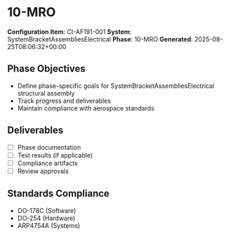 # 10-MRO

**Configuration Item**: CI-AF191-001
**System**: SystemBracketAssembliesElectrical
**Phase**: 10-MRO
**Generated**: 2025-08-25T08:06:32+00:00

## Phase Objectives
- Define phase-specific goals for SystemBracketAssembliesElectrical structural assembly
- Track progress and deliverables
- Maintain compliance with aerospace standards

## Deliverables
- [ ] Phase documentation
- [ ] Test results (if applicable)
- [ ] Compliance artifacts
- [ ] Review approvals

## Standards Compliance
- DO-178C (Software)
- DO-254 (Hardware)
- ARP4754A (Systems)


